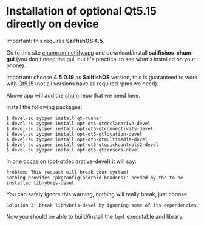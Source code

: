 # Installation of optional Qt5.15 directly on device

Important: this requires **SailfishOS 4.5**.

Go to this site [chumrpm.netlify.app](https://chumrpm.netlify.app/) and
download/install **sailfishos-chum-gui** (you don't need the gui, but it's
practical to see what's installed on your phone).

Important: choose **4.5.0.19** as **SailfishOS** version, this is guaranteed
to work with Qt5.15 (not all versions have all required rpms we need).

Above app will add the [chum](https://repo.sailfishos.org/obs/sailfishos:/chum/)
repo that we need here.

Install the following packages:
```
$ devel-su zypper install qt-runner
$ devel-su zypper install opt-qt5-qtdeclarative-devel
$ devel-su zypper install opt-qt5-qtconnectivity-devel
$ devel-su zypper install opt-qt5-qtlocation-devel
$ devel-su zypper install opt-qt5-qtmultimedia-devel
$ devel-su zypper install opt-qt5-qtquickcontrols2-devel
$ devel-su zypper install opt-qt5-qtsensors-devel
```
In one occasion (opt-qtdeclarative-devel) it will say:
```
Problem: This request will break your system!
nothing provides 'pkgconfig(android-headers)' needed by the to be installed libhybris-devel
```
You can safely ignore this warning, nothing will really break, just choose:
```
Solution 3: break libhybris-devel by ignoring some of its dependencies
```
Now you should be able to build/install the `lqml` executable and library.
